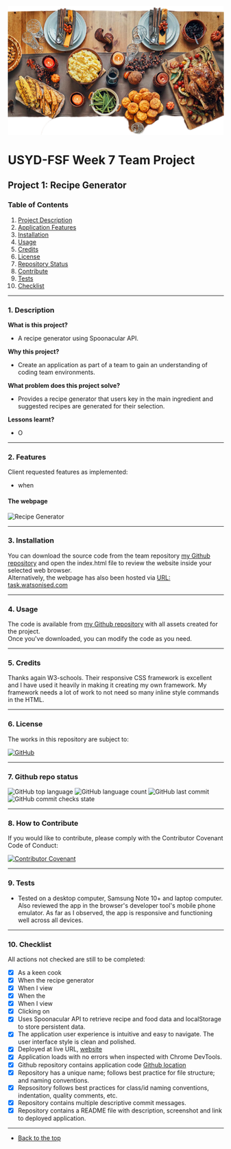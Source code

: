 ![Mark Watson](./img/PNG_table_setting_1000x593px.png)
# USYD-FSF Week 7 Team Project
## Project 1: Recipe Generator

### Table of Contents  
  
   1. [Project Description](#1-description)
   2. [Application Features](#2-features)
   3. [Installation](#3-installation)
   4. [Usage](#4-usage)
   5. [Credits](#5-credits)
   6. [License](#6-license)
   7. [Repository Status](#7-github-repo-status)
   8. [Contribute](#8-how-to-contribute)
   9. [Tests](#9-tests)
   10. [Checklist](#10-checklist)

---
### 1. Description  
**What is this project?**  
* A recipe generator using Spoonacular API. 

**Why this project?**  
* Create an application as part of a team to gain an understanding of coding team environments.

**What problem does this project solve?**  
* Provides a recipe generator that users key in the main ingredient and suggested recipes are generated for their selection.

**Lessons learnt?**  
* O

---
### 2. Features  
Client requested features as implemented:  
- when 

#### The webpage

![Recipe Generator](./img/webpage.jpeg) 

---
### 3. Installation  
You can download the source code from the team repository [my Github repository](https://github.com/Mark33Mark/recipe-generator) and open the index.html file to review the website inside your selected web browser.  
Alternatively, the webpage has also been hosted via [URL: task.watsonised.com](https://food.watsonised.com)

---
### 4. Usage  
The code is available from [my Github repository](https://github.com/Mark33Mark/https://github.com/Mark33Mark/recipe-generator) with all assets created for the project.  
Once you've downloaded, you can modify the code as you need.

---
### 5. Credits  
Thanks again W3-schools.  Their responsive CSS framework is excellent and I have used it heavily in making it creating my own framework.  My framework needs a lot of work to not need so many inline style commands in the HTML.

---
### 6. License  
 The works in this repository are subject to:  

[![GitHub](https://img.shields.io/github/license/Mark33Mark/weather-dashboard)](docs/license_MIT.md)

---
### 7. Github repo status  

![GitHub top language](https://img.shields.io/github/languages/top/Mark33Mark/recipe-generator)
![GitHub language count](https://img.shields.io/github/languages/count/Mark33Mark/recipe-generator)
![GitHub last commit](https://img.shields.io/github/last-commit/Mark33Mark/recipe-generator)
![GitHub commit checks state](https://img.shields.io/github/checks-status/Mark33Mark/recipe-generator/c09b0cc0493c82e1421ba66afab23e5fa34c650f)

---
### 8. How to Contribute
 If you would like to contribute, please comply with the Contributor Covenant Code of Conduct:  

[![Contributor Covenant](https://img.shields.io/badge/Contributor%20Covenant-2.1-4baaaa.svg)](docs/code_of_conduct.md)

---
### 9. Tests  
- Tested on a desktop computer, Samsung Note 10+ and laptop computer. Also reviewed the app in the browser's developer tool's mobile phone emulator.  As far as I observed, the app is responsive and functioning well across all devices. 

---
### 10. Checklist  
 All actions not checked are still to be completed:
  * [x]  As a keen cook
  * [x]  When the recipe generator
  * [x]  When I view 
  * [x]  When the
  * [x]  When I view 
  * [x]  Clicking on 
  * [x]  Uses Spoonacular API to retrieve recipe and food data and localStorage to store persistent data.
  * [x]  The application user experience is intuitive and easy to navigate.  The user interface style is clean and polished.
  * [x]  Deployed at live URL, [website](https://food.watsonised.com) 
  * [x]  Application loads with no errors when inspected with Chrome DevTools.
  * [x]  Github repository contains application code [Github location](https://github.com/Mark33Mark/recipe-generator)
  * [x]  Repository has a unique name; follows best practice for file structure; and naming conventions.
  * [x]  Repsository follows best practices for class/id naming conventions, indentation, quality comments, etc.
  * [x]  Repository contains multiple descriptive commit messages.
  * [x]  Repository contains a README file with description, screenshot and link to deployed application.
---

- [Back to the top](#usyd-fsf-week-7-team-project)